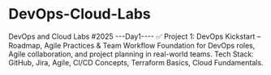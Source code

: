 # DevOps-Cloud-Labs
DevOps and Cloud Labs #2025
---Day1----
✅ Project 1: DevOps Kickstart – Roadmap, Agile Practices & Team Workflow
Foundation for DevOps roles, Agile collaboration, and project planning in real-world teams.
Tech Stack: GitHub, Jira, Agile, CI/CD Concepts, Terraform Basics, Cloud Fundamentals.
